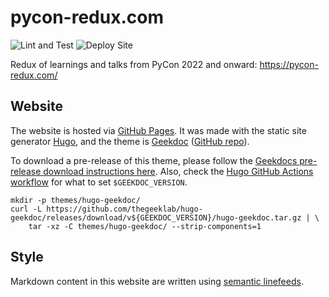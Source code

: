 # pycon-redux.com

![Lint and Test](https://github.com/jamesbraza/pycon-redux/actions/workflows/lint-test.yaml/badge.svg)
![Deploy Site](https://github.com/jamesbraza/pycon-redux/actions/workflows/hugo.yaml/badge.svg)

Redux of learnings and talks from PyCon 2022 and onward:
https://pycon-redux.com/

## Website

The website is hosted via [GitHub Pages](https://pages.github.com/).
It was made with the static site generator [Hugo](https://gohugo.io/),
and the theme is [Geekdoc](https://themes.gohugo.io/themes/hugo-geekdoc/)
([GitHub repo](https://github.com/thegeeklab/hugo-geekdoc)).

To download a pre-release of this theme, please follow the
[Geekdocs pre-release download instructions here][1].
Also, check the [Hugo GitHub Actions workflow](.github/workflows/hugo.yaml)
for what to set `$GEEKDOC_VERSION`.

```shell
mkdir -p themes/hugo-geekdoc/
curl -L https://github.com/thegeeklab/hugo-geekdoc/releases/download/v${GEEKDOC_VERSION}/hugo-geekdoc.tar.gz | \
    tar -xz -C themes/hugo-geekdoc/ --strip-components=1
```

## Style

Markdown content in this website are written using [semantic linefeeds][2].

[1]: https://geekdocs.de/usage/getting-started/#option-1-download-pre-build-release-bundle
[2]: https://rhodesmill.org/brandon/2012/one-sentence-per-line/
